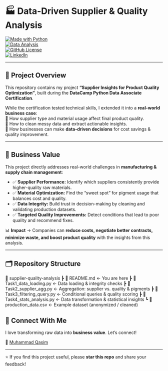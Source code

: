 # 🏭 Data-Driven Supplier & Quality Analysis  
[![Made with Python](https://img.shields.io/badge/Made%20with-Python-3776AB?logo=python&logoColor=white)](https://www.python.org/)  
[![Data Analysis](https://img.shields.io/badge/Focus-Data%20Cleaning%20%26%20Analytics-brightgreen)](#)  
[![GitHub License](https://img.shields.io/github/license/mashape/apistatus.svg)](LICENSE)  
[![LinkedIn](https://img.shields.io/badge/Connect-Muhammad%20Qasim-blue?logo=linkedin)](https://www.linkedin.com/in/muhammad-qasim-a99057265?utm_source=share&utm_campaign=share_via&utm_content=profile&utm_medium=android_app)  

---

## 📌 Project Overview  
This repository contains my project **“Supplier Insights for Product Quality Optimization”**, built during the **DataCamp Python Data Associate Certification**.  

While the certification tested technical skills, I extended it into a **real-world business case**:  
🔹 How supplier type and material usage affect final product quality.  
🔹 How to clean messy data and extract actionable insights.  
🔹 How businesses can make **data-driven decisions** for cost savings & quality improvement.  

---

## 🚀 Business Value  
This project directly addresses real-world challenges in **manufacturing & supply chain management**:  

- ✅ **Supplier Performance:** Identify which suppliers consistently provide higher-quality raw materials.  
- ✅ **Material Optimization:** Find the “sweet spot” for pigment usage that balances cost and quality.  
- ✅ **Data Integrity:** Build trust in decision-making by cleaning and validating production datasets.  
- ✅ **Targeted Quality Improvements:** Detect conditions that lead to poor quality and recommend fixes.  

📊 **Impact** → Companies can **reduce costs, negotiate better contracts, minimize waste, and boost product quality** with the insights from this analysis.  

---

## 🗂️ Repository Structure  
📂 supplier-quality-analysis
┣ 📜 README.md <- You are here
┣ 📜 Task1_data_loading.py <- Data loading & integrity checks
┣ 📜 Task2_supplier_agg.py <- Aggregation: supplier vs. quality & pigments
┣ 📜 Task3_filtering_query.py <- Conditional queries & quality scoring
┣ 📜 Task4_stats_analysis.py <- Data transformation & statistical insights
┗ 📜 production_data.csv <- Example dataset (anonymized / cleaned)

## 📢 Connect With Me  
I love transforming raw data into **business value**. Let’s connect!  

👤 [Muhammad Qasim](https://www.linkedin.com/in/muhammad-qasim-a99057265?utm_source=share&utm_campaign=share_via&utm_content=profile&utm_medium=android_app)  

---

⭐ If you find this project useful, please **star this repo** and share your feedback!  

